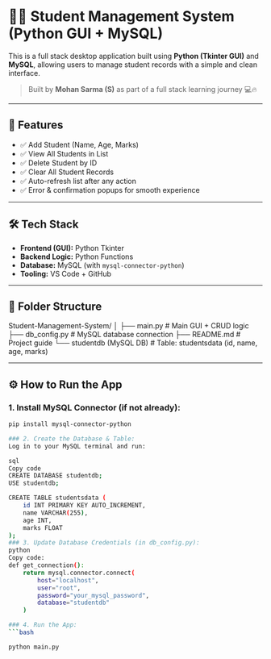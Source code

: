 # 🧑‍🎓 Student Management System (Python GUI + MySQL)

This is a full stack desktop application built using **Python (Tkinter GUI)** and **MySQL**, allowing users to manage student records with a simple and clean interface.

> Built by **Mohan Sarma (S)** as part of a full stack learning journey 💻🔥

---

## 🚀 Features

- ✅ Add Student (Name, Age, Marks)
- ✅ View All Students in List
- ✅ Delete Student by ID
- ✅ Clear All Student Records
- ✅ Auto-refresh list after any action
- ✅ Error & confirmation popups for smooth experience

---

## 🛠️ Tech Stack

- **Frontend (GUI):** Python Tkinter
- **Backend Logic:** Python Functions
- **Database:** MySQL (with `mysql-connector-python`)
- **Tooling:** VS Code + GitHub

---

## 📁 Folder Structure
Student-Management-System/
│
├── main.py # Main GUI + CRUD logic
├── db_config.py # MySQL database connection
├── README.md # Project guide
└── studentdb (MySQL DB) # Table: studentsdata (id, name, age, marks)


---

## ⚙️ How to Run the App

### 1. Install MySQL Connector (if not already):
```bash
pip install mysql-connector-python

### 2. Create the Database & Table:
Log in to your MySQL terminal and run:

sql
Copy code
CREATE DATABASE studentdb;
USE studentdb;

CREATE TABLE studentsdata (
    id INT PRIMARY KEY AUTO_INCREMENT,
    name VARCHAR(255),
    age INT,
    marks FLOAT
);
### 3. Update Database Credentials (in db_config.py):
python
Copy code:
def get_connection():
    return mysql.connector.connect(
        host="localhost",
        user="root",
        password="your_mysql_password",
        database="studentdb"
    )

### 4. Run the App:
```bash

python main.py

